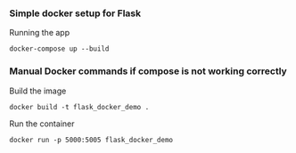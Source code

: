 ### Simple docker setup for Flask


Running the app
```
docker-compose up --build
```

### Manual Docker commands if compose is not working correctly

Build the image
```
docker build -t flask_docker_demo .
```
Run the container
```
docker run -p 5000:5005 flask_docker_demo
```

